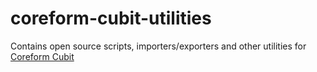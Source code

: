 # coreform-cubit-utilities
Contains open source scripts, importers/exporters and other utilities for [Coreform Cubit](https://coreform.com)
